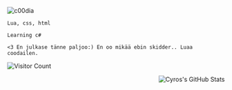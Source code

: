 
![c00dia](https://cdn.discordapp.com/emojis/807712814889435166.gif?size=64&quality=lossless)


```
Lua, css, html

Learning c#
```
 ```
<3 En julkase tänne paljoo:) En oo mikää ebin skidder.. Luaa coodailen.
```
![Visitor Count](https://profile-counter.glitch.me/{Cyro}/count.svg)




<img align="right" alt="Cyros's GitHub Stats" src="https://github-readme-stats.vercel.app/api?username=CodeCyro&theme=swift&bg_colorffff&border_color=1C00ff00&icon_color=000000show_icons=false" />

<!---
CodeCyro/CodeCyro is a ✨ special ✨ repository because its `README.md` (this file) appears on your GitHub profile.
You can click the Preview link to take a look at your changes.
--->
